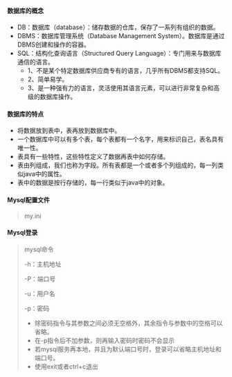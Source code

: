 #### 数据库的概念

- DB：数据库（database）：储存数据的仓库，保存了一系列有组织的数据。
- DBMS：数据库管理系统（Database Management System）。数据库是通过DBMS创建和操作的容器。
- SQL：结构化查询语言（Structured Query Language）：专门用来与数据库通信的语言。
  - 1、不是某个特定数据库供应商专有的语言，几乎所有DBMS都支持SQL。
  - 2、简单易学。
  - 3、是一种强有力的语言，灵活使用其语言元素，可以进行非常复杂和高级的数据库操作。

#### 数据库的特点

- 将数据放到表中，表再放到数据库中。
- 一个数据库中可以有多个表，每个表都有一个名字，用来标识自己，表名具有唯一性。
- 表具有一些特性，这些特性定义了数据再表中如何存储。
- 表由列组成，我们也称为字段。所有表都是一个或者多个列组成的，每一列类似java中的属性。
- 表中的数据是按行存储的，每一行类似于java中的对象。

#### Mysql配置文件

> my.ini

#### Mysql登录

> mysql命令
>
> -h：主机地址
>
> -P：端口号
>
> -u：用户名
>
> -p：密码
>
> - 除密码指令与其参数之间必须无空格外，其余指令与参数中的空格可以省略。
> - 在-p指令后不加参数，则再输入密码时密码不会显示
> - 若mysql服务再本地，并且为默认端口号时，登录可以省略主机地址和端口号。 
> - 使用exit或者ctrl+c退出



